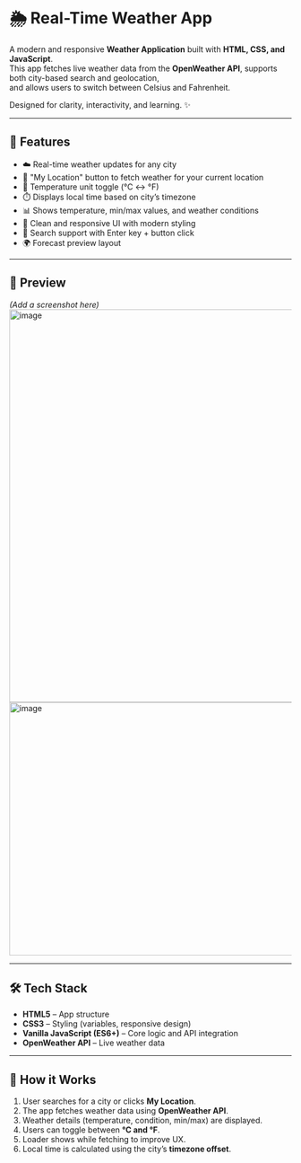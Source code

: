 # 🌦️ Real-Time Weather App

A modern and responsive **Weather Application** built with **HTML, CSS, and JavaScript**.  
This app fetches live weather data from the **OpenWeather API**, supports both city-based search and geolocation,  
and allows users to switch between Celsius and Fahrenheit.  

Designed for clarity, interactivity, and learning. ✨

---

## 🚀 Features
- ☁️ Real-time weather updates for any city
- 📍 "My Location" button to fetch weather for your current location
- 🔄 Temperature unit toggle (°C ↔ °F)
- ⏱️ Displays local time based on city’s timezone
- 📊 Shows temperature, min/max values, and weather conditions
- 🎨 Clean and responsive UI with modern styling
- 🔎 Search support with Enter key + button click
- 🌍 Forecast preview layout

---

## 📸 Preview
*(Add a screenshot here)*
<img width="1135" height="700" alt="image" src="https://github.com/user-attachments/assets/8305a0d3-9849-43c5-a645-b7dcb6f5a9d4" />
<img width="978" height="451" alt="image" src="https://github.com/user-attachments/assets/23a430ad-5327-4e9a-ac6f-0688b82e3cb2" />


---

## 🛠️ Tech Stack
- **HTML5** – App structure  
- **CSS3** – Styling (variables, responsive design)  
- **Vanilla JavaScript (ES6+)** – Core logic and API integration  
- **OpenWeather API** – Live weather data  

---

## 🧠 How it Works
1. User searches for a city or clicks **My Location**.  
2. The app fetches weather data using **OpenWeather API**.  
3. Weather details (temperature, condition, min/max) are displayed.  
4. Users can toggle between **°C and °F**.  
5. Loader shows while fetching to improve UX.  
6. Local time is calculated using the city’s **timezone offset**.  
